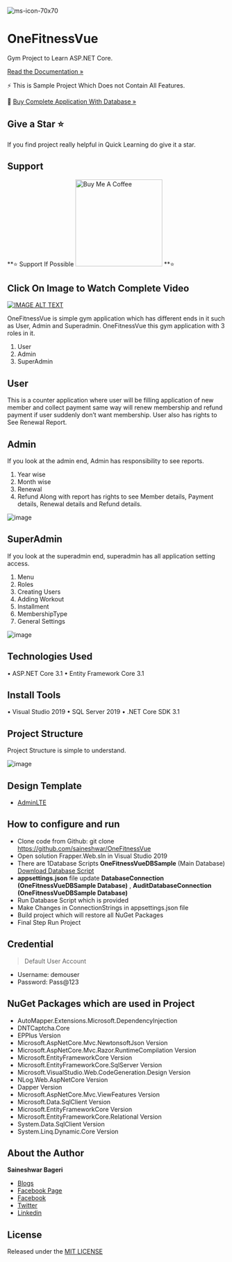 ![ms-icon-70x70](https://user-images.githubusercontent.com/8281689/125163479-f9688a80-e1aa-11eb-8879-507baddc57a2.png)

# OneFitnessVue  

Gym Project to Learn ASP.NET Core. 

[Read the Documentation »](https://tutexchange.com/simple-gym-application-in-asp-net-core) 

⚡️	This is Sample Project Which Does not Contain All Features.

🔗 [Buy Complete Application With Database »](https://saipay.stores.instamojo.com/product/505562/onefitnessvue)

## Give a Star ⭐️
If you find project really helpful in Quick Learning do give it a star. 

## Support
**⭐️ Support If Possible  <a href="https://www.buymeacoffee.com/f8lkgf5" rel="nofollow"><img src="https://camo.githubusercontent.com/3ba8042b343d12b84b85d2e6563376af4150f9cd09e72428349c1656083c8b5a/68747470733a2f2f63646e2e6275796d6561636f666665652e636f6d2f627574746f6e732f64656661756c742d6f72616e67652e706e67" alt="Buy Me A Coffee" 
width="200" data-canonical-src="https://cdn.buymeacoffee.com/buttons/default-orange.png" style="max-width:100%;"></a> **⭐️

## Click On Image to Watch Complete Video
[![IMAGE ALT TEXT](https://github.com/saineshwar/OneFitnessVue/blob/main/K81BPM.gif)](https://youtu.be/2yPow8HVnyc "Video Title")

OneFitnessVue is simple gym application which has different ends in it such as User, Admin and Superadmin. 
OneFitnessVue this gym application with 3 roles in it. 
1.	User
2.	Admin
3.	SuperAdmin


## User
This is a counter application where user will be filling application of new member and collect payment same way will renew membership and refund payment if user suddenly don’t want membership. User also has rights to See Renewal Report.


## Admin
If you look at the admin end, Admin has responsibility to see reports. 
1.	Year wise
2.	Month wise
3.	Renewal 
4.	Refund 
Along with report has rights to see Member details, Payment details, Renewal details and Refund details.

![image](https://user-images.githubusercontent.com/8281689/125163290-210b2300-e1aa-11eb-8494-40d9a1b8a3da.png)


## SuperAdmin
If you look at the superadmin end, superadmin has all application setting access. 
1.	Menu
2.	Roles
3.	Creating Users
4.	Adding Workout
5.	Installment
6.	MembershipType
7.	General Settings

![image](https://user-images.githubusercontent.com/8281689/125163300-2c5e4e80-e1aa-11eb-855e-11ab9025172c.png)

## Technologies Used
•	ASP.NET Core 3.1
•	Entity Framework Core 3.1

## Install Tools
•	Visual Studio 2019
•	SQL Server 2019
•	.NET Core SDK 3.1

## Project Structure
Project Structure is simple to understand.

![image](https://user-images.githubusercontent.com/8281689/125163322-3ed88800-e1aa-11eb-96d7-2b612d0e314d.png)

## Design Template
* [AdminLTE](https://github.com/ColorlibHQ/AdminLTE) 

## How to configure and run
* Clone code from Github: git clone https://github.com/saineshwar/OneFitnessVue
* Open solution Frapper.Web.sln in Visual Studio 2019
* There are 1Database Scripts **OneFitnessVueDBSample** (Main Database) [Download Database Script](https://github.com/saineshwar/OneFitnessVue/tree/main/DatabaseScript)
* **appsettings.json** file update **DatabaseConnection (OneFitnessVueDBSample Database)** , **AuditDatabaseConnection (OneFitnessVueDBSample Database)**
* Run Database Script which is provided
* Make Changes in ConnectionStrings in appsettings.json file
* Build project which will restore all NuGet Packages
* Final Step Run Project

## Credential

> Default User Account
* Username: demouser
* Password: Pass@123

## NuGet Packages which are used in Project
* AutoMapper.Extensions.Microsoft.DependencyInjection 
* DNTCaptcha.Core 
* EPPlus Version
* Microsoft.AspNetCore.Mvc.NewtonsoftJson Version
* Microsoft.AspNetCore.Mvc.Razor.RuntimeCompilation Version
* Microsoft.EntityFrameworkCore Version
* Microsoft.EntityFrameworkCore.SqlServer Version
* Microsoft.VisualStudio.Web.CodeGeneration.Design Version
* NLog.Web.AspNetCore Version
* Dapper Version
* Microsoft.AspNetCore.Mvc.ViewFeatures Version
* Microsoft.Data.SqlClient Version
* Microsoft.EntityFrameworkCore Version
* Microsoft.EntityFrameworkCore.Relational Version
* System.Data.SqlClient Version
* System.Linq.Dynamic.Core Version

## About the Author
**Saineshwar Bageri**
* [Blogs](https://tutexchange.com/)  
* [Facebook Page](https://www.facebook.com/Tutexchange)  
* [Facebook](https://www.facebook.com/saineshwar.bageri)  
* [Twitter](https://twitter.com/saihacksoft)  
* [Linkedin](https://www.linkedin.com/in/saineshwar-bageri-mvp-35200440)  

## License
Released under the [MIT LICENSE](https://github.com/saineshwar/OneFitnessVue/blob/main/LICENSE)
